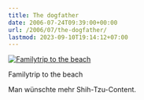 ```yaml
---
title: The dogfather
date: 2006-07-24T09:39:00+00:00
url: /2006/07/the-dogfather/
lastmod: 2023-09-10T19:14:12+07:00
---
```

<div class="flickr">
  <a href="http://www.flickr.com/photos/schreibblogade/197046686/" title="Familytrip to the beach"><img src="//static.flickr.com/67/197046686_1a95e9ae6f.jpg" alt="Familytrip to the beach" /></a></p>

  <p>
    Familytrip to the beach
  </p>
</div>

Man wünschte mehr Shih-Tzu-Content.
